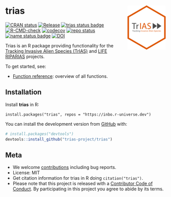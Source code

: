 
<!-- README.md is generated from README.Rmd. Please edit that file -->

# trias <img src="man/figures/logo.png" align="right" alt="" width="120">

<!-- badges: start -->

[![CRAN
status](https://www.r-pkg.org/badges/version/trias)](https://CRAN.R-project.org/package=trias)
[![Release](https://img.shields.io/github/v/release/trias-project/trias.svg)](https://github.com/trias-project/trias/releases)
[![trias status badge](https://inbo.r-universe.dev/trias/badges/version)](https://inbo.r-universe.dev/trias)
[![R-CMD-check](https://github.com/trias-project/trias/actions/workflows/R-CMD-check.yaml/badge.svg)](https://github.com/trias-project/trias/actions/workflows/R-CMD-check.yaml)
[![codecov](https://codecov.io/gh/trias-project/trias/branch/main/graph/badge.svg)](https://app.codecov.io/gh/trias-project/trias/)
[![repo
status](https://www.repostatus.org/badges/latest/active.svg)](https://www.repostatus.org/#active)
[![name status badge](https://inbo.r-universe.dev/badges/:name?color=c04384)](https://inbo.r-universe.dev/)
[![DOI](https://zenodo.org/badge/111584976.svg)](https://doi.org/10.5281/zenodo.15115213)
<!-- badges: end -->

Trias is an R package providing functionality for the [Tracking Invasive
Alien Species (TrIAS)](https://trias-project.be) and [LIFE
RIPARIAS](https://www.riparias.be) projects.

To get started, see:

-   [Function
    reference](https://trias-project.github.io/trias/reference/index.html):
    overview of all functions.

## Installation

Install **trias** in R:

```
install.packages("trias", repos = "https://inbo.r-universe.dev")
```

You can install the development version from
[GitHub](https://github.com/) with:

``` r
# install.packages("devtools")
devtools::install_github("trias-project/trias")
```

## Meta

-   We welcome [contributions](.github/CONTRIBUTING.md) including bug
    reports.
-   License: MIT
-   Get citation information for trias in R doing `citation("trias")`.
-   Please note that this project is released with a [Contributor Code
    of Conduct](.github/CODE_OF_CONDUCT.md). By participating in this
    project you agree to abide by its terms.
